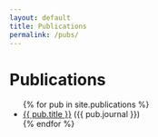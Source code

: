 ```yaml
---
layout: default
title: Publications
permalink: /pubs/
---
```


<h1>Publications</h1>
<ul>
  {% for pub in site.publications %}
    <li><a href="{{ pub.url }}">{{ pub.title }}</a> ({{ pub.journal }})</li>
  {% endfor %}
</ul>

